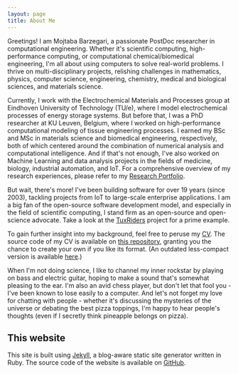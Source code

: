 ```yaml
---
layout: page
title: About Me
---
```


Greetings! I am Mojtaba Barzegari, a passionate PostDoc researcher in computational engineering. Whether it's scientific computing, high-performance computing, or computational chemical/biomedical engineering, I'm all about using computers to solve real-world problems. I thrive on multi-disciplinary projects, relishing challenges in mathematics, physics, computer science, engineering, chemistry, medical and biological sciences, and materials science.

Currently, I work with the Electrochemical Materials and Processes group at Eindhoven University of Technology (TU/e), where I model electrochemical processes of energy storage systems. But before that, I was a PhD researcher at KU Leuven, Belgium, where I worked on high-performance computational modeling of tissue engineering processes. I earned my BSc and MSc in materials science and biomedical engineering, respectively, both of which centered around the combination of numerical analysis and computational intelligence. And if that's not enough, I've also worked on Machine Learning and data analysis projects in the fields of medicine, biology, industrial automation, and IoT. For a comprehensive overview of my research experiences,  please refer to my [Research Portfolio](/research).

But wait, there's more! I've been building software for over 19 years (since 2003), tackling projects from IoT to large-scale enterprise applications. I am a big fan of the open-source software development model, and especially in the field of scientific computing, I stand firm as an open-source and open-science advocate. Take a look at the <a target="_blank" href="http://tuxriders.com/">TuxRiders</a> project for a prime example.

To gain further insight into my background, feel free to peruse my [CV](http://nbviewer.jupyter.org/github/mbarzegary/MyCV-shortened/blob/main/main.pdf). The source code of my CV is available on [this repository](https://github.com/mbarzegary/MyCV-shortened), granting you the chance to create your own if you like its format. (An outdated less-compact version is available [here](https://github.com/mbarzegary/MyCV).)

When I'm not doing science, I like to channel my inner rockstar by playing on bass and electric guitar, hoping to make a sound that's somewhat pleasing to the ear. I'm also an avid chess player, but don't let that fool you - I've been known to lose easily to a computer. And let's not forget my love for chatting with people - whether it's discussing the mysteries of the universe or debating the best pizza toppings, I'm happy to hear people's thoughts (even if I secretly think pineapple belongs on pizza).

## This website

This site is built using [Jekyll](https://github.com/jekyll/jekyll), a blog-aware static site generator written in Ruby. The source code of the website is available on [GitHub](https://github.com/mbarzegary/mbarzegary.github.io).
